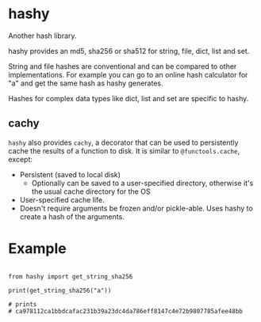 # hashy

Another hash library.

hashy provides an md5, sha256 or sha512 for string, file, dict, list and set.

String and file hashes are conventional and can be compared to other implementations. For example
you can go to an online hash calculator for "a" and get the same hash as hashy generates.

Hashes for complex data types like dict, list and set are specific to hashy.

## cachy

`hashy` also provides `cachy`, a decorator that can be used to persistently cache the results of a function to 
disk. It is similar to `@functools.cache`, except:

- Persistent (saved to local disk)
  - Optionally can be saved to a user-specified directory, otherwise it's the usual cache directory for the OS
- User-specified cache life.
- Doesn't require arguments be frozen and/or pickle-able. Uses hashy to create a hash of the arguments.


# Example

```

from hashy import get_string_sha256

print(get_string_sha256("a"))

# prints
# ca978112ca1bbdcafac231b39a23dc4da786eff8147c4e72b9807785afee48bb

```
